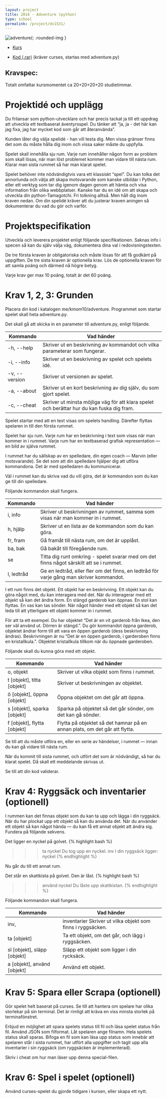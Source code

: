 ```yaml
---
layout: project
title: 2014 - Adventure (python)
type: school
permalink: /project/dv1531/
---
```


![adventure](/files/images/adventure.png){: .rounded-img }

- [Kurs](/courses/dv1531)

- [Kod (.rar)](//www.dropbox.com/s/h5i8z6s0y50p41h/adventure.rar) 
(kräver curses, startas med adventure.py)

Kravspec:
---

Totalt omfattar kursmomentet ca 20+20+20+20 studietimmar.

Projektidé och upplägg
===
Du frilansar som python-utvecklare och har precis tackat ja till ett uppdrag att utveckla ett textbaserat äventyrsspel. 
Du tänker att “ja, ja - det här kan jag fixa, jag har mycket kod som går att återanvända”.

Kunden låter dig välja spelidé - han vill testa dig. Men vissa gränser finns det som du måste hålla dig inom och vissa saker måste du uppfylla.

Spelet skall innehålla sju rum. Varje rum innehåller någon form av problem som skall lösas, när man löst problemet kommer man vidare till nästa rum. 
Klarar man sista rummet så har man klarat spelet.

Spelet behöver inte nödvändigtvis vara ett klassiskt “spel”. Du kan tolka det annorlunda och välja att skapa motsvarande som kanske utbildar i Python, 
eller ett verktyg som tar dig igenom dagen genom att hämta och visa information från olika webbplatser. Kanske har du en idé om att skapa och utveckla din python-Tamagotchi. 
Fri tolkning alltså. Men håll dig inom kraven nedan. Om din spelidé kräver att du justerar kraven aningen så dokumenterar du vad du gör och varför.

Projektspecifikation
===
Utveckla och leverera projektet enligt följande specifikationen. Saknas info i specen så kan du själv välja väg, dokumentera dina val i redovisningstexten.

De tre första kraven är obligatoriska och måste lösas för att få godkänt på uppgiften. 
De tre sista kraven är optionella krav. Lös de optionella kraven för att samla poäng och därmed nå högre betyg.

Varje krav ger max 10 poäng, totalt är det 60 poäng.

Krav 1, 2, 3: Grunden
===
Placera din kod i katalogen me/kmom10/adventure. Programmet som startar spelet skall heta adventure.py.

Det skall gå att skicka in en parameter till adventure.py, enligt följande.

| Kommando	| Vad händer |
|----------|-----------|
| -h, --help	| Skriver ut en beskrivning av kommandot och vilka parameterar som fungerar. |
| -i, --info	| Skriver ut en beskrivning av spelet och spelets idé. |
| -v, --version	| Skriver ut versionen av spelet. |
| -a, --about	| Skriver ut en kort beskrivning av dig själv, du som gjort spelet. |
| -c, --cheat	| Skriver ut minsta möjliga väg för att klara spelet och berättar hur du kan fuska dig fram. |

Spelet startar med att en text visas om spelets handling. Därefter flyttas spelaren in till den första rummet.

Spelet har sju rum. Varje rum har en beskrivning i text som visas när man kommer in i rummet. Varje rum har en textbaserad grafisk representation — en bild av själva rummet.

I rummet har du sällskap av en spelledare, din egen coach — Marvin (eller motsvarande). Se det som att din spelledare hjälper dig att utföra kommandona. Det är med spelledaren du kommunicerar.

Väl i rummet kan du skriva vad du vill göra, det är kommandon som du kan ge till din spelledare. 

Följande kommandon skall fungera.

| Kommando |	Vad händer |
|--------|---------|
| i, info |	Skriver ut beskrivningen av rummet, samma som visas när man kommer in i rummet. |
| h, hjälp |	Skriver ut en lista av de kommandon som du kan göra. |
| fr, fram |	Gå framåt till nästa rum, om det är upplåst. |
| ba, bak |	Gå bakåt till föregående rum. |
| se |	Titta dig runt omkring - spelet svarar med om det finns något särskilt att se i rummet. |
| l, ledtråd |	Ge en ledtråd, eller fler om det finns, en ledtråd för varje gång man skriver kommandot. |


I ett rum finns det objekt. Ett objekt har en beskrivning. Ett objekt kan du göra något med, du kan interagera med det. 
När du interagerar med ett objekt så kan det ändra form. En stängd garderob kan öppnas. En stol kan flyttas. En vas kan tas sönder. 
När något händer med ett objekt så kan det leda till att ytterligare ett objekt kommer in i rummet.

För att ta ett exempel. Du har objektet “Det är en vit garderob från Ikea, den ser väl använd ut. Dörren är stängd.”. Du gör kommandot öppna garderob, objektet ändrar form till att vara en öppen garderob (dess beskrivning ändras). Beskrivningen är nu “Det är en öppen garderob, i garderoben finns en kristallkula.”. Objektet kristallkula tillkom när du öppnade garderoben.

Följande skall du kunna göra med ett objekt.

| Kommando | Vad händer |
|----------|------------|
| o, objekt	| Skriver ut vilka objekt som finns i rummet. |
| t [objekt], titta [objekt] |	Skriver ut beskrivningen av objektet. |
| ö [objekt], öppna [objekt] |	Öppna objektet om det går att öppna. |
| s [objekt], sparka [objekt] |	Sparka på objektet så det går sönder, om det kan gå sönder. |
| f [objekt], flytta [objekt] |	Flytta på objektet så det hamnar på en annan plats, om det går att flytta. |


Se till att du måste utföra en, eller en serie av händelser, i rummet — innan du kan gå vidare till nästa rum.

När du kommit till sista rummet, och utfört det som är nödvändigt, så har du klarat spelet. Då skall ett meddelande skrivas ut.

Se till att din kod validerar.

Krav 4: Ryggsäck och inventarier (optionell)
===
I rummen kan det finnas objekt som du kan ta upp och lägga i din ryggsäck. När du har plockat upp ett objekt så kan du använda det. 
När du använder ett objekt så kan något hända — du kan få ett annat objekt att ändra sig. Fundera på följande sekvens.

Det ligger en nyckel på golvet.
{% highlight bash %}
>>> ta nyckel
Du tog upp en nyckel.
>>> inv
I din ryggsäck ligger: nyckel
{% endhighlight %}

Nu går du till ett annat rum.

Det står en skattkista på golvet. Den är låst.
{% highlight bash %}
>>> använd nyckel
Du låste upp skattkistan.
{% endhighlight %}

Följande kommandon skall fungera.

| Kommando |	Vad händer |
|-----------|-------------|
| inv, | inventarier	Skriver ut vilka objekt som finns i ryggsäcken. |
| ta [objekt] |	Ta ett objekt, om det går, och lägg i ryggsäcken. |
| sl [objekt], släpp [objekt] |	Släpp ett objekt som ligger i din rycksäck. |
| a [objekt], använd [objekt] |	Använd ett objekt. |


Krav 5: Spara eller Scrapa (optionell)
===
Gör spelet helt baserat på curses. Se till att hantera om spelare har olika storlekar på sin terminal. 
Det är rimligt att kräva en viss minsta storlek på terminafönstret. 

Erbjud en möjlighet att spara spelets status till fil och läsa spelet status från fil. Använd JSON som filformat. 
Låt spelaren ange filnamn. Hela spelets status skall sparas. Bifoga en fil som kan läsa upp status som innebär att spelaren står i sista rummet, 
har utfört alla uppgifter och tagit upp alla inventarier i sin ryggsäck (om ryggsäcken är implementerad). 

Skriv i cheat om hur man läser upp denna special-filen.

Krav 6: Spel i spelet (optionell)
===
Använd curses-spelet du gjorde tidigare i kursen, eller skapa ett nytt.

